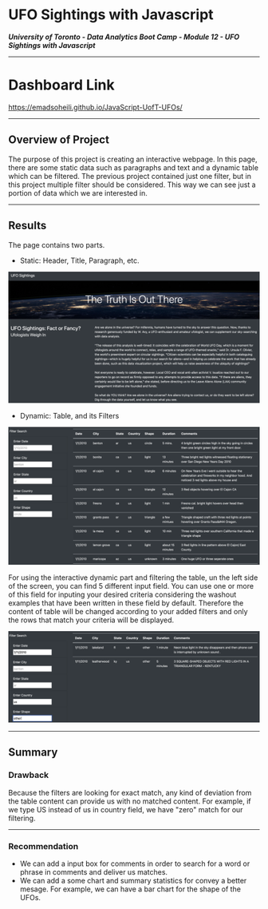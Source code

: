 # UFO Sightings with Javascript

***University of Toronto - Data Analytics Boot Camp - Module 12 - UFO Sightings with Javascript***

---

# Dashboard Link

https://emadsoheili.github.io/JavaScript-UofT-UFOs/

---

## Overview of Project

The purpose of this project is creating an interactive webpage. In this page, there are some static data such as paragraphs and text and a dynamic table which can be filtered.
The previous project contained just one filter, but in this project multiple filter should be considered. This way we can see just a portion of data which we are interested in.

---

## Results

The page contains two parts.

  * Static: Header, Title, Paragraph, etc.

![](static/images/static.png)

  * Dynamic: Table, and its Filters

![](static/images/dynamic.png)

For using the interactive dynamic part and filtering the table, un the left side of the screen, you can find 5 different input field. You can use one or more of this field for inputing your desired criteria considering the washout examples that have been written in these field by default. Therefore the content of table will be changed according to your added filters and only the rows that match your criteria will be displayed.

![](static/images/filtered.png)

---

## Summary

### Drawback

Because the filters are looking for exact match, any kind of deviation from the table content can provide us with no matched content. For example, if we type US instead of us in country field, we have "zero" match for our filtering.

---

### Recommendation

  * We can add a input box for comments in order to search for a word or phrase in comments and deliver us matches.
  * We can add a some chart and summary statistics for convey a better mesage. For example, we can have a bar chart for the shape of the UFOs.
